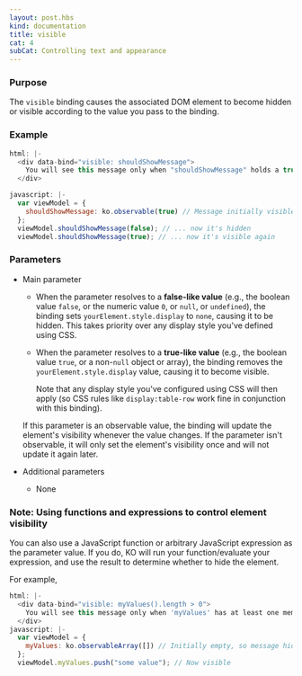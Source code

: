 ```yaml
---
layout: post.hbs
kind: documentation
title: visible
cat: 4
subCat: Controlling text and appearance
---
```


### Purpose
The `visible` binding causes the associated DOM element to become hidden or visible according to the value you pass to the binding.

### Example

```javascript
html: |-
  <div data-bind="visible: shouldShowMessage">
    You will see this message only when "shouldShowMessage" holds a true value.
  </div>

javascript: |-
  var viewModel = {
	shouldShowMessage: ko.observable(true) // Message initially visible
  };
  viewModel.shouldShowMessage(false); // ... now it's hidden
  viewModel.shouldShowMessage(true); // ... now it's visible again
```

### Parameters

 * Main parameter

   * When the parameter resolves to a **false-like value** (e.g., the boolean value `false`, or the numeric value `0`, or `null`, or `undefined`), the binding sets `yourElement.style.display` to `none`, causing it to be hidden. This takes priority over any display style you've defined using CSS.

   * When the parameter resolves to a **true-like value** (e.g., the boolean value `true`, or a non-`null` object or array), the binding removes the `yourElement.style.display` value, causing it to become visible.

     Note that any display style you've configured using CSS will then apply (so CSS rules like `display:table-row` work fine in conjunction with this binding).

   If this parameter is an observable value, the binding will update the element's visibility whenever the value changes. If the parameter isn't observable, it will only set the element's visibility once and will not update it again later.

 * Additional parameters

   * None

### Note: Using functions and expressions to control element visibility

You can also use a JavaScript function or arbitrary JavaScript expression as the parameter value. If you do, KO will run your function/evaluate your expression, and use the result to determine whether to hide the element.

For example,

```javascript
html: |-
  <div data-bind="visible: myValues().length > 0">
    You will see this message only when 'myValues' has at least one member.
  </div>
javascript: |-
  var viewModel = {
	myValues: ko.observableArray([]) // Initially empty, so message hidden
  };
  viewModel.myValues.push("some value"); // Now visible
```
